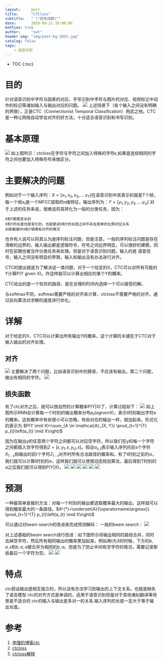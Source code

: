 ```yaml
---
layout:     post
title:      "CTCloss"
subtitle:   " \"损失函数\""
date:       2020-09-21 18:00:00
mathjax: true
author:     "zwt"
header-img: "img/post-bg-2015.jpg"
catalog: false
tags:
    - 语音识别
---
```

* TOC
{:toc}
# 目的

针对语音识别中字符与因素的对应，手写识别中字符与图片的对应、视频标记中动作的标记等诸如输入与输出对应的问题。
![](https://zwt0204.github.io//img/ctcloss.png)
上述场景下（各个输入之间没有明确的界限），正是CTC（Connectionist Temporal Classiﬁcation）用武之地。CTC是一种让网络自动学会对齐的好方法，十分适合语音识别和书写识别。

# 基本原理

![](https://zwt0204.github.io//img/ctcloss1.png)
如上图所示：ctcloss在字符与字符之间加入特殊的字符$\epsilon$,如果是连续相同的字符之间也要加入特殊符号来做区分。

# 主要解决的问题

例如对于一个输入序列：$X = [x_1, x_2, x_3,....x_T]$在语音识别中其表示的就是T个帧，每一个帧$x_t$是一个MFCC提取的n维特征，输出序列为：$Y = [y_1, y_2, y_3,....y_U]$
对于上述的任务来说，很难说将其转化为一般的分类任务，因为：
```
X和Y都是变长的
X和Y的长度也是变化的，也就是说X和Y的长度之间不存在简单的比例对应关系
训练数据中X和Y很难有对齐的情况
```
也许有人说可以将其认为是序列标注问题，但是注意，一般的序列标注问题是存在清晰的边界的，输入输出都是逻辑符号，符号之间边界明显，可以很好的建模，同时在前期也被当作分类任务来处理。但是对于语音识别问题，输入的是 语音信号，输入之间没有明显的界限，输入和输出没有办法进行对齐。

CTC的提出就是为了解决这一类问题，对于一个给定的X，CTC可以对所有可能的Y计算P(Y given X)。炸这样就可以计算出相应的某个Y的概率。

CTC给出的是一个较优的路径，是在合理的时间内选择一个可以接受的解。

与softmax不同，softmax需要严格的对齐来计算，ctcloss不需要严格的对齐，通过前向算法对求解的速度进行优化。

# 详解

对于给定的X，CTC可以计算出所有输出Y的概率，这个计算的关键在于CTC对于输入输出的对齐处理。

## 对齐

![](https://zwt0204.github.io//img/ctcloss2.png)
主要解决了两个问题，比如语音识别中的静音，不应该有输出，第二个问题，输出有相同的字符。
![](https://zwt0204.github.io//img/ctcloss3.png)

## 损失函数

有了ctc对齐之后，就可以很自然的计算概率P(Y|X)了，计算过程如下：
![](https://zwt0204.github.io//img/ctcloss4.png)
如上图所示RNN会计算每一个时刻的输出概率分布$p_t(a given X)$，表示t时刻输出字符a的概率。这些概率中有些很小可以忽略，有些对应的输出一样，就加起来。形式化的表示为
$P(Y \mid X)=\sum_{A \in \mathcal{A}_{X, Y}} \prod_{t=1}^{T} p_{t}\left(a_{t} \mid X\right)$

因为在输出y的任意两个字符之间都可以对应空字符，所以我们在y的每一个字符之间都插入空字符得到$Z=[\epsilon , y_1, \epsilon , y_U, \epsilon]$。假设$\alpha_{s,t}$表示输入序列的前s个字符$X_{1:s}$和输出的前t个字符$Z_{1:t}$对齐时所有合法路径的概率和。有了t时刻之前的$\alpha$，我们就可以计算t时刻的$\alpha$，这样我们就可以使用动态规划算法，最后得到T时刻的$\alpha$之后我们就可以得到P(Y|X)。
![](https://zwt0204.github.io//img/ctcloss5.png)
![](https://zwt0204.github.io//img/ctcloss6.png)
![](https://zwt0204.github.io//img/ctcloss7.png)
![](https://zwt0204.github.io//img/ctcloss8.png)
![](https://zwt0204.github.io//img/ctcloss9.png)
![](https://zwt0204.github.io//img/ctcloss10.png)

# 预测

一种最简单直接的方法：对每一个时刻的输出都选取概率最大的输出，这样就可以得到概率最大的一条路径。$A^{*}=\underset{A}{\operatorname{argmax}} \prod_{t=1}^{T} p_{t}\left(a_{t} \mid X\right)$

可以通过对beam search的改进来完成预测解码：
一般的beam search：
![](https://zwt0204.github.io//img/ctcloss11.png)

对上述基础的beam search进行改进：如下图所示将输出相同的路径合并，同时去掉空字符，然后所有相同输出的概率累加起来。例如再t为3的时候，下方的$b,a, \epsilon$和$b,a,a$被合并为相同的$b,a$。但是为了防止中间有空字符的情况，需要记录那些最后一个字符为空。
![](https://zwt0204.github.io//img/ctcloss12.png)
![](https://zwt0204.github.io//img/ctcloss13.png)



# 特点

ctc假设输出是相互独立的，所以没有办法学习到输出的上下文关系，也就是缺失了语言模型
ctc的对齐方式是单调的，适用于语音识别但是对于其他诸如翻译等场景是不适合的
ctc的输入与输出是多对一的关系.输入序列的长度一定大于等于输出长度。

# 参考
1. [李理的博客ctc](http://fancyerii.github.io/books/ctc/)
2. [ctcloss](https://blog.csdn.net/weixin_37721058/article/details/99702801)
3. [ctcloss解释](https://xiaodu.io/ctc-explained/)














